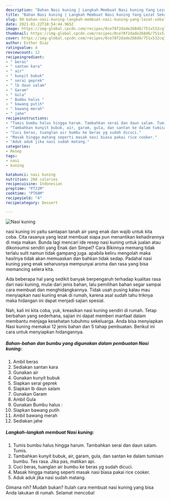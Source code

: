 ```yaml
---
description: "Bahan Nasi kuning | Langkah Membuat Nasi kuning Yang Lezat Sekali"
title: "Bahan Nasi kuning | Langkah Membuat Nasi kuning Yang Lezat Sekali"
slug: 99-bahan-nasi-kuning-langkah-membuat-nasi-kuning-yang-lezat-sekali
date: 2021-01-22T10:54:44.965Z
image: https://img-global.cpcdn.com/recipes/0ce78f2dade268d6/751x532cq70/nasi-kuning-foto-resep-utama.jpg
thumbnail: https://img-global.cpcdn.com/recipes/0ce78f2dade268d6/751x532cq70/nasi-kuning-foto-resep-utama.jpg
cover: https://img-global.cpcdn.com/recipes/0ce78f2dade268d6/751x532cq70/nasi-kuning-foto-resep-utama.jpg
author: Esther Diaz
ratingvalue: 4
reviewcount: 12
recipeingredient:
- " beras"
- " santan kara"
- " air"
- " kunyit bubuk"
- " serai geprek"
- " lb daun salam"
- " Garam"
- " Gula"
- " Bumbu halus "
- " bawang putih"
- " bawang merah"
- " jahe"
recipeinstructions:
- "Tumis bumbu halus hingga harum. Tambahkan serai dan daun salam. Tumis."
- "Tambahkan kunyit bubuk, air, garam, gula, dan santan ke dalam tumisan bumbu. Tes rasa. Jika pas, matikan api."
- "Cuci beras, tuanglan air bumbu ke beras yg sudah dicuci."
- "Masak hingga matang seperti masak nasi biasa pakai rice cooker."
- "Aduk aduk jika nasi sudah matang."
categories:
- Resep
tags:
- nasi
- kuning

katakunci: nasi kuning 
nutrition: 268 calories
recipecuisine: Indonesian
preptime: "PT22M"
cooktime: "PT60M"
recipeyield: "4"
recipecategory: Dessert

---
```



![Nasi kuning](https://img-global.cpcdn.com/recipes/0ce78f2dade268d6/751x532cq70/nasi-kuning-foto-resep-utama.jpg)


nasi kuning ini yaitu santapan tanah air yang enak dan wajib untuk kita coba. Cita rasanya yang lezat membuat siapa pun menantikan kehadirannya di meja makan.
Bunda lagi mencari ide resep nasi kuning untuk jualan atau dikonsumsi sendiri yang Enak dan Simpel? Cara Bikinnya memang tidak terlalu sulit namun tidak gampang juga. apabila keliru mengolah maka hasilnya tidak akan memuaskan dan bahkan tidak sedap. Padahal nasi kuning yang enak seharusnya mempunyai aroma dan rasa yang bisa memancing selera kita.



Ada beberapa hal yang sedikit banyak berpengaruh terhadap kualitas rasa dari nasi kuning, mulai dari jenis bahan, lalu pemilihan bahan segar sampai cara membuat dan menghidangkannya. Tidak usah pusing kalau mau menyiapkan nasi kuning enak di rumah, karena asal sudah tahu triknya maka hidangan ini dapat menjadi sajian spesial.


Nah, kali ini kita coba, yuk, kreasikan nasi kuning sendiri di rumah. Tetap berbahan yang sederhana, sajian ini dapat memberi manfaat dalam membantu menjaga kesehatan tubuhmu sekeluarga. Anda bisa menyiapkan Nasi kuning memakai 12 jenis bahan dan 5 tahap pembuatan. Berikut ini cara untuk menyiapkan hidangannya.

<!--inarticleads1-->

##### Bahan-bahan dan bumbu yang digunakan dalam pembuatan Nasi kuning:

1. Ambil  beras
1. Sediakan  santan kara
1. Gunakan  air
1. Gunakan  kunyit bubuk
1. Siapkan  serai geprek
1. Siapkan  lb daun salam
1. Gunakan  Garam
1. Ambil  Gula
1. Gunakan  Bumbu halus :
1. Siapkan  bawang putih
1. Ambil  bawang merah
1. Sediakan  jahe




<!--inarticleads2-->

##### Langkah-langkah membuat Nasi kuning:

1. Tumis bumbu halus hingga harum. Tambahkan serai dan daun salam. Tumis.
1. Tambahkan kunyit bubuk, air, garam, gula, dan santan ke dalam tumisan bumbu. Tes rasa. Jika pas, matikan api.
1. Cuci beras, tuanglan air bumbu ke beras yg sudah dicuci.
1. Masak hingga matang seperti masak nasi biasa pakai rice cooker.
1. Aduk aduk jika nasi sudah matang.




Gimana nih? Mudah bukan? Itulah cara membuat nasi kuning yang bisa Anda lakukan di rumah. Selamat mencoba!
